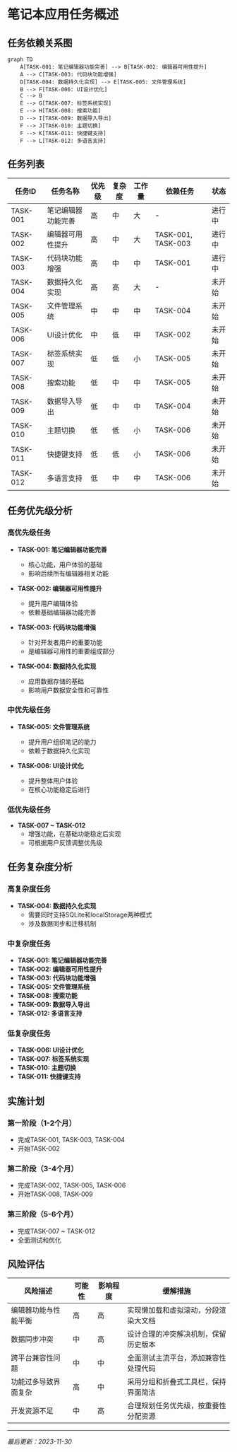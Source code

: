 # 笔记本应用任务概述

## 任务依赖关系图

```mermaid
graph TD
    A[TASK-001: 笔记编辑器功能完善] --> B[TASK-002: 编辑器可用性提升]
    A --> C[TASK-003: 代码块功能增强]
    D[TASK-004: 数据持久化实现] --> E[TASK-005: 文件管理系统]
    B --> F[TASK-006: UI设计优化]
    C --> B
    E --> G[TASK-007: 标签系统实现]
    E --> H[TASK-008: 搜索功能]
    D --> I[TASK-009: 数据导入导出]
    F --> J[TASK-010: 主题切换]
    F --> K[TASK-011: 快捷键支持]
    F --> L[TASK-012: 多语言支持]
```

## 任务列表

| 任务ID | 任务名称 | 优先级 | 复杂度 | 工作量 | 依赖任务 | 状态 |
|--------|---------|-------|--------|--------|---------|------|
| TASK-001 | 笔记编辑器功能完善 | 高 | 中 | 大 | - | 进行中 |
| TASK-002 | 编辑器可用性提升 | 高 | 中 | 大 | TASK-001, TASK-003 | 进行中 |
| TASK-003 | 代码块功能增强 | 高 | 中 | 中 | TASK-001 | 进行中 |
| TASK-004 | 数据持久化实现 | 高 | 高 | 大 | - | 未开始 |
| TASK-005 | 文件管理系统 | 中 | 中 | 中 | TASK-004 | 未开始 |
| TASK-006 | UI设计优化 | 中 | 低 | 中 | TASK-002 | 未开始 |
| TASK-007 | 标签系统实现 | 低 | 低 | 小 | TASK-005 | 未开始 |
| TASK-008 | 搜索功能 | 低 | 中 | 中 | TASK-005 | 未开始 |
| TASK-009 | 数据导入导出 | 低 | 中 | 中 | TASK-004 | 未开始 |
| TASK-010 | 主题切换 | 低 | 低 | 小 | TASK-006 | 未开始 |
| TASK-011 | 快捷键支持 | 低 | 低 | 小 | TASK-006 | 未开始 |
| TASK-012 | 多语言支持 | 低 | 中 | 中 | TASK-006 | 未开始 |

## 任务优先级分析

### 高优先级任务
- **TASK-001: 笔记编辑器功能完善**
  - 核心功能，用户体验的基础
  - 影响后续所有编辑器相关功能

- **TASK-002: 编辑器可用性提升**
  - 提升用户编辑体验
  - 依赖基础编辑器功能完善

- **TASK-003: 代码块功能增强**
  - 针对开发者用户的重要功能
  - 是编辑器可用性的重要组成部分

- **TASK-004: 数据持久化实现**
  - 应用数据存储的基础
  - 影响用户数据安全性和可靠性

### 中优先级任务
- **TASK-005: 文件管理系统**
  - 提升用户组织笔记的能力
  - 依赖于数据持久化实现

- **TASK-006: UI设计优化**
  - 提升整体用户体验
  - 在核心功能稳定后进行

### 低优先级任务
- **TASK-007 ~ TASK-012**
  - 增强功能，在基础功能稳定后实现
  - 可根据用户反馈调整优先级

## 任务复杂度分析

### 高复杂度任务
- **TASK-004: 数据持久化实现**
  - 需要同时支持SQLite和localStorage两种模式
  - 涉及数据同步和迁移机制

### 中复杂度任务
- **TASK-001: 笔记编辑器功能完善**
- **TASK-002: 编辑器可用性提升**
- **TASK-003: 代码块功能增强**
- **TASK-005: 文件管理系统**
- **TASK-008: 搜索功能**
- **TASK-009: 数据导入导出**
- **TASK-012: 多语言支持**

### 低复杂度任务
- **TASK-006: UI设计优化**
- **TASK-007: 标签系统实现**
- **TASK-010: 主题切换**
- **TASK-011: 快捷键支持**

## 实施计划

### 第一阶段（1-2个月）
- 完成TASK-001, TASK-003, TASK-004
- 开始TASK-002

### 第二阶段（3-4个月）
- 完成TASK-002, TASK-005, TASK-006
- 开始TASK-008, TASK-009

### 第三阶段（5-6个月）
- 完成TASK-007 ~ TASK-012
- 全面测试和优化

## 风险评估

| 风险描述 | 可能性 | 影响程度 | 缓解措施 |
|---------|-------|---------|---------|
| 编辑器功能与性能平衡 | 高 | 高 | 实现懒加载和虚拟滚动，分段渲染大文档 |
| 数据同步冲突 | 中 | 高 | 设计合理的冲突解决机制，保留历史版本 |
| 跨平台兼容性问题 | 中 | 中 | 全面测试主流平台，添加兼容性处理代码 |
| 功能过多导致界面复杂 | 高 | 中 | 采用分组和折叠式工具栏，保持界面简洁 |
| 开发资源不足 | 中 | 高 | 合理规划任务优先级，按重要性分配资源 |

---

*最后更新：2023-11-30* 